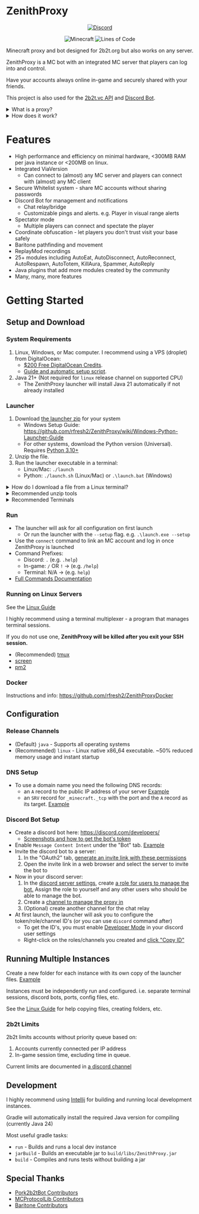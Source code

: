 # ZenithProxy

<p align="center">
  <a href="https://discord.gg/nJZrSaRKtb">
  <img alt="Discord" src="https://dcbadge.vercel.app/api/server/nJZrSaRKtb">
  </a>
</p>

<p align="center">
  <img src="https://img.shields.io/badge/MC-1.21-brightgreen.svg" alt="Minecraft"/>
  <img src="https://tokei.rs/b1/github/rfresh2/ZenithProxy?category=code&style=flat" alt="Lines of Code"/>
</p>


Minecraft proxy and bot designed for 2b2t.org but also works on any server. 

ZenithProxy is a MC bot with an integrated MC server that players can log into and control.

Have your accounts always online in-game and securely shared with your friends.

This project is also used for the [2b2t.vc API](https://api.2b2t.vc) and [Discord Bot](https://bot.2b2t.vc).

<details>
    <summary>What is a proxy?</summary>

    This proxy itself consists of two components:
    1. A Minecraft Server ("Proxy Server")
    2. A Minecraft Client ("Proxy Client")

    Players use a Minecraft client to connect to the Proxy Server as you would a normal MC server.
    The Proxy Client connects to a destination MC server (i.e. 2b2t.org).
    The Player's packets to the Proxy Server get forwarded to the Proxy Client which 
    forwards them to the destination MC server.
    
    Player MC Client -> Proxy Server -> Proxy Client -> MC Server
    
    When no Player Client is connected the Proxy Client will act 
    as a bot: moving around, chatting, etc.
</details>

<details>
    <summary>How does it work?</summary>

    ZenithProxy does not use, depend on, or interact with the Minecraft client or server code.
    This means much greater opportunities for optimizing memory usage and performance.
    
    But this also means existing MC mods or plugins cannot be used and must be
    reimplemented specifically for ZenithProxy.

    ZenithProxy acts primarily at the network packet layer. It can read/modify/cancel/send
    arbitrary packets in either direction at any time.

    Using packet interception, the client's session and world state is cached and 
    sent to players when they connect.

    The cached world state is also used to simulate player movements, 
    inventory actions, discord chat relay, and all features.
</details>

# Features

* High performance and efficiency on minimal hardware, <300MB RAM per java instance or <200MB on linux.
* Integrated ViaVersion
  * Can connect to (almost) any MC server and players can connect with (almost) any MC client
* Secure Whitelist system - share MC accounts without sharing passwords
* Discord Bot for management and notifications
    * Chat relay/bridge
    * Customizable pings and alerts. e.g. Player in visual range alerts
* Spectator mode
  * Multiple players can connect and spectate the player
* Coordinate obfuscation - let players you don't trust visit your base safely
* Baritone pathfinding and movement
* ReplayMod recordings
* 25+ modules including AutoEat, AutoDisconnect, AutoReconnect, AutoRespawn, AutoTotem, KillAura, Spammer, AutoReply
* Java plugins that add more modules created by the community
* Many, many, more features

# Getting Started

## Setup and Download

### System Requirements

1. Linux, Windows, or Mac computer. I recommend using a VPS (droplet) from DigitalOcean:
    * [$200 Free Digital](https://m.do.co/c/f3afffef9a46)[Ocean Credits](https://m.do.co/c/3a3a226e4936).
    * [Guide and automatic setup script](https://github.com/rfresh2/ZenithProxy/wiki/DigitalOcean-Setup-Guide).
2. Java 21+ (Not required for `linux` release channel on supported CPU)
    * The ZenithProxy launcher will install Java 21 automatically if not already installed

### Launcher

1. Download [the launcher zip](https://github.com/rfresh2/ZenithProxy/releases/launcher-v3) for your system
    * Windows Setup Guide: https://github.com/rfresh2/ZenithProxy/wiki/Windows-Python-Launcher-Guide
    * For other systems, download the Python version (Universal). Requires [Python 3.10+](https://www.python.org/downloads/)
2. Unzip the file.
3. Run the launcher executable in a terminal:
   * Linux/Mac: `./launch`
   * Python: `./launch.sh` (Linux/Mac) or `.\launch.bat` (Windows)

<details>
    <summary>How do I download a file from a Linux terminal?</summary>

* Use [wget](https://linuxize.com/post/wget-command-examples/#how-to-download-a-file-with-wget) in the terminal
* Example: `wget https://github.com/rfresh2/ZenithProxy/releases/download/launcher-v3/ZenithProxy-launcher-linux-amd64.zip`
</details>

<details> 
<summary>Recommended unzip tools</summary>

* Windows: [7zip](https://www.7-zip.org/download.html)
* Linux: [unzip](https://linuxize.com/post/how-to-unzip-files-in-linux/)
* Mac: [The Unarchiver](https://theunarchiver.com/)
</details>

<details>
    <summary>Recommended Terminals</summary>

* Windows: [Windows Terminal](https://apps.microsoft.com/detail/9N8G5RFZ9XK3)
* Mac: [iterm2](https://iterm2.com/)
</details>

### Run

* The launcher will ask for all configuration on first launch
    * Or run the launcher with the `--setup` flag. e.g. `.\launch.exe --setup`
* Use the `connect` command to link an MC account and log in once ZenithProxy is launched
* Command Prefixes:
    * Discord: `.` (e.g. `.help`)
    * In-game: `/` OR `!` -> (e.g. `/help`)
    * Terminal: N/A -> (e.g. `help`)
* [Full Commands Documentation](https://github.com/rfresh2/ZenithProxy/wiki/Commands)

### Running on Linux Servers

See the [Linux Guide](https://github.com/rfresh2/ZenithProxy/wiki/Linux-Guide)

I highly recommend using a terminal multiplexer - a program that manages terminal sessions. 

If you do not use one, **ZenithProxy will be killed after you exit your SSH session.**

* (Recommended) [tmux](https://tmuxcheatsheet.com/how-to-install-tmux/)
* [screen](https://linuxize.com/post/how-to-use-linux-screen/)
* [pm2](https://pm2.keymetrics.io/docs/usage/quick-start/)

### Docker

Instructions and info: https://github.com/rfresh2/ZenithProxyDocker

## Configuration

### Release Channels

* (Default) `java` - Supports all operating systems
* (Recommended) `linux` - Linux native x86_64 executable. ~50% reduced memory usage and instant startup

### DNS Setup

* To use a domain name you need the following DNS records:
  * an `A` record to the public IP address of your server [Example](https://i.imgur.com/IvFhjhI.png)
  * an `SRV` record for `_minecraft._tcp` with the port and the `A` record as its target. [Example](https://i.imgur.com/D4XDGDF.png)

### Discord Bot Setup

* Create a discord bot here: https://discord.com/developers/
  * [Screenshots and how to get the bot's token](https://discordpy.readthedocs.io/en/stable/discord.html)
* Enable `Message Content Intent` under the "Bot" tab. [Example](https://i.imgur.com/iznLeDV.png)
* Invite the discord bot to a server:
  1. In the "OAuth2" tab, [generate an invite link with these permissions](https://imgur.com/rSn10ZN)
  2. Open the invite link in a web browser and select the server to invite the bot to
* Now in your discord server:
  1. In the [discord server settings](https://i.imgur.com/q8YQMJT.png), create [a role for users to manage the bot.](https://i.imgur.com/aJwE1Y8.png) Assign the role to yourself and any other users who should be able to manage the bot.
  1. Create a [channel to manage the proxy in](https://i.imgur.com/DVeJBpo.png)
  1. (Optional) create another channel for the chat relay
* At first launch, the launcher will ask you to configure the token/role/channel ID's (or you can use `discord` command after)
  * To get the ID's, you must enable [Developer Mode](https://i.imgur.com/qujvmiC.png) in your discord user settings
  * Right-click on the roles/channels you created and [click "Copy ID"](https://i.imgur.com/RDm3Gso.png)

## Running Multiple Instances

Create a new folder for each instance with its own copy of the launcher files. [Example](https://i.imgur.com/phKxmrL.png)

Instances must be independently run and configured. i.e. separate terminal sessions, discord bots, ports, config files, etc.

See the [Linux Guide](https://github.com/rfresh2/ZenithProxy/wiki/Linux-Guide) for help copying files, creating folders, etc.

### 2b2t Limits

2b2t limits accounts without priority queue based on:
1. Accounts currently connected per IP address
2. In-game session time, excluding time in queue.

Current limits are documented in [a discord channel](https://discord.com/channels/1127460556710883391/1200685719073599488)

## Development

I highly recommend using [Intellij](https://www.jetbrains.com/idea/) for building and running local development instances.

Gradle will automatically install the required Java version for compiling (currently Java 24)

Most useful gradle tasks:
* `run` - Builds and runs a local dev instance
* `jarBuild` - Builds an executable jar to `build/libs/ZenithProxy.jar`
* `build` - Compiles and runs tests without building a jar

## Special Thanks

* [Pork2b2tBot Contributors](https://github.com/PorkStudios/Pork2b2tBot/graphs/contributors)
* [MCProtocolLib Contributors](https://github.com/GeyserMC/MCProtocolLib/graphs/contributors)
* [Baritone Contributors](https://github.com/cabaletta/Baritone/graphs/contributors)
